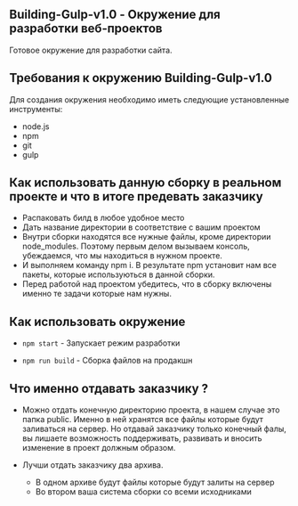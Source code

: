 ## Building-Gulp-v1.0 - Окружение для разработки веб-проектов
Готовое окружение для разработки сайта.
## Требования к окружению Building-Gulp-v1.0
Для создания окружения необходимо иметь следующие установленные инструменты:
- node.js
- npm
- git 
- gulp

## Как использовать данную сборку в реальном проекте и что в итоге предевать заказчику

- Распаковать билд в любое удобное место
- Дать название директории в соответствие с вашим проектом
- Внутри сборки находятся все нужные файлы, кроме директории node_modules. Поэтому первым делом вызываем консоль, убеждаемся, что мы находиться в нужном проекте. 
- И выполняем команду npm i. В результате npm установит нам все пакеты, которые используються в данной сборки.
- Перед работой над проектом убедитесь, что в сборку включены именно те задачи которые нам нужны.

## Как использовать окружение

- `npm start` - Запускает режим разработки

- `npm run build` - Сборка файлов на продакшн

## Что именно отдавать заказчику ?

- Можно отдать конечную директорию проекта, в нашем случае это папка public. Именно в ней хранятся все файлы которые будут заливаться на сервер. Но отдавай заказчику только конечный фалы, вы лишаете возможность поддерживать, развивать и вносить изменение в проект должным образом.

- Лучши отдать заказчику два архива.
    - В одном архиве будут файлы которые будут залиты на сервер
    - Во втором ваша система сборки со всеми исходниками